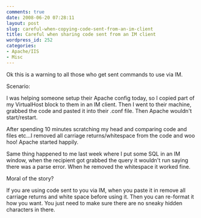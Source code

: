 ```yaml
---
comments: true
date: 2008-06-20 07:28:11
layout: post
slug: careful-when-copying-code-sent-from-an-im-client
title: Careful when sharing code sent from an IM client
wordpress_id: 252
categories:
- Apache/IIS
- Misc
---
```


Ok this is a warning to all those who get sent commands to use via IM.

Scenario:

I was helping someone setup their Apache config today, so I copied part of my VirtualHost block to them in an IM client. Then I went to their machine, grabbed the code and pasted it into their .conf file. Then Apache wouldn't start/restart.

After spending 10 minutes scratching my head and comparing code and files etc...I removed all carriage returns/whitespace from the code and woo hoo! Apache started happily.

Same thing happened to me last week where I put some SQL in an IM window, when the recipient got grabbed the query it wouldn't run saying there was a parse error. When he removed the whitespace it worked fine.

Moral of the story?

If you are using code sent to you via IM, when you paste it in remove all carriage returns and white space before using it. Then you can re-format it how you want. You just need to make sure there are no sneaky hidden characters in there.
